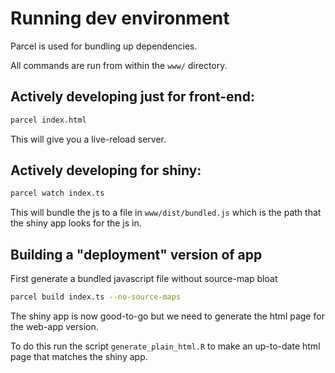 # Running dev environment

Parcel is used for bundling up dependencies.


All commands are run from within the `www/` directory.

## Actively developing just for front-end:

``` bash
parcel index.html
```
This will give you a live-reload server.

## Actively developing for shiny:

``` bash
parcel watch index.ts
```
This will bundle the js to a file in `www/dist/bundled.js` which is the path that the shiny app looks for the js in.

## Building a "deployment" version of app

First generate a bundled javascript file without source-map bloat
```bash
parcel build index.ts --no-source-maps
```

The shiny app is now good-to-go but we need to generate the html page for the web-app version.

To do this run the script `generate_plain_html.R` to make an up-to-date html page that matches the shiny app.
